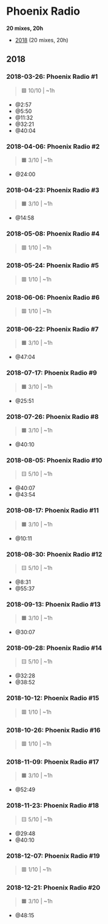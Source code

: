 # Phoenix Radio

<!-- toc:start -->

**20 mixes, 20h**

- [2018](#2018) (20 mixes, 20h)
<!-- toc:end -->

## 2018

### 2018-03-26: Phoenix Radio #1

> 🟪 10/10 | ~1h

- @2:57
- @5:50
- @11:32
- @32:21
- @40:04

### 2018-04-06: Phoenix Radio #2

> 🟧 3/10 | ~1h

- @24:00

### 2018-04-23: Phoenix Radio #3

> 🟧 3/10 | ~1h

- @14:58

### 2018-05-08: Phoenix Radio #4

> 🟥 1/10 | ~1h

### 2018-05-24: Phoenix Radio #5

> 🟥 1/10 | ~1h

### 2018-06-06: Phoenix Radio #6

> 🟥 1/10 | ~1h

### 2018-06-22: Phoenix Radio #7

> 🟧 3/10 | ~1h

- @47:04

### 2018-07-17: Phoenix Radio #9

> 🟧 3/10 | ~1h

- @25:51

### 2018-07-26: Phoenix Radio #8

> 🟧 3/10 | ~1h

- @40:10

### 2018-08-05: Phoenix Radio #10

> 🟨 5/10 | ~1h

- @40:07
- @43:54

### 2018-08-17: Phoenix Radio #11

> 🟧 3/10 | ~1h

- @10:11

### 2018-08-30: Phoenix Radio #12

> 🟨 5/10 | ~1h

- @8:31
- @55:37

### 2018-09-13: Phoenix Radio #13

> 🟧 3/10 | ~1h

- @30:07

### 2018-09-28: Phoenix Radio #14

> 🟨 5/10 | ~1h

- @32:28
- @38:52

### 2018-10-12: Phoenix Radio #15

> 🟥 1/10 | ~1h

### 2018-10-26: Phoenix Radio #16

> 🟥 1/10 | ~1h

### 2018-11-09: Phoenix Radio #17

> 🟧 3/10 | ~1h

- @52:49

### 2018-11-23: Phoenix Radio #18

> 🟨 5/10 | ~1h

- @29:48
- @40:10

### 2018-12-07: Phoenix Radio #19

> 🟥 1/10 | ~1h

### 2018-12-21: Phoenix Radio #20

> 🟧 3/10 | ~1h

- @48:15
